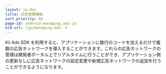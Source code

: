 ```yaml
---
layout: ja-doc
title: 広告管理機能
sort-priority: 60
page-id: android-managing_ads-ja
old-url: /jp/managing-ads--3
---
```

Kii Ads SDK を利用すると、アプリケーションに数行のコードを加えるだけで複数の広告ネットワークを導入することができます。これらの広告ネットワークの管理は開発者ポータル上でリアルタイムに行うことができ、アプリケーション側の更新なしに広告ネットワークの設定変更や新規広告ネットワークの追加を行うことができるようになります。
